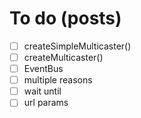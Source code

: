 # To do (posts)

- [ ] createSimpleMulticaster()
- [ ] createMulticaster()
- [ ] EventBus
- [ ] multiple reasons
- [ ] wait until
- [ ] url params
